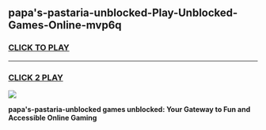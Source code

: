 
## papa's-pastaria-unblocked-Play-Unblocked-Games-Online-mvp6q
<h3>
<a href="https://premium76.site?title=papa's-pastaria-unblocked&ref=25A">CLICK TO PLAY</a></h3>
<hr>

<h3>
<a href="https://premium76.site?title=papa's-pastaria-unblocked&ref=25A">CLICK 2 PLAY</a>
  
</h3>

<a href="https://premium76.site?title=papa's-pastaria-unblocked&ref=25A"><img src="https://clearcache.store/games.png"></a>


**papa's-pastaria-unblocked games unblocked: Your Gateway to Fun and Accessible Online Gaming**
